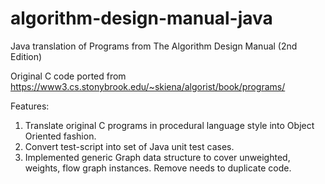 # algorithm-design-manual-java
Java translation of Programs from The Algorithm Design Manual (2nd Edition)

Original C code ported from https://www3.cs.stonybrook.edu/~skiena/algorist/book/programs/

Features:
1. Translate original C programs in procedural language style into Object Oriented fashion.
2. Convert test-script into set of Java unit test cases.
3. Implemented generic Graph data structure to cover unweighted, weights, flow graph instances. Remove needs to duplicate code.

